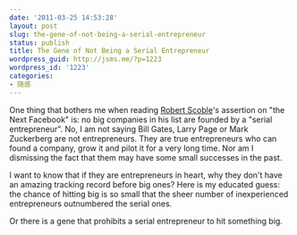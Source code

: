 ```yaml
---
date: '2011-03-25 14:53:28'
layout: post
slug: the-gene-of-not-being-a-serial-entrepreneur
status: publish
title: The Gene of Not Being a Serial Entrepreneur
wordpress_guid: http://jsms.me/?p=1223
wordpress_id: '1223'
categories:
- 随感
---
```


One thing that bothers me when reading [Robert Scoble](http://www.quora.com/Color-Labs-startup/As-a-VC-how-is-a-41-million-investment-in-an-unproven-social-media-application-like-Color-justified/answer/Robert-Scoble-1)'s assertion on "the Next Facebook" is: no big companies in his list are founded by a "serial entrepreneur". No, I am not saying Bill Gates, Larry Page or Mark Zuckerberg are not entrepreneurs. They are true entrepreneurs who can found a company, grow it and pilot it for a very long time. Nor am I dismissing the fact that them may have some small successes in the past.

I want to know that if they are entrepreneurs in heart, why they don't have an amazing tracking record before big ones? Here is my educated guess: the chance of hitting big is so small that the sheer number of inexperienced entrepreneurs outnumbered the serial ones.

Or there is a gene that prohibits a serial entrepreneur to hit something big.
